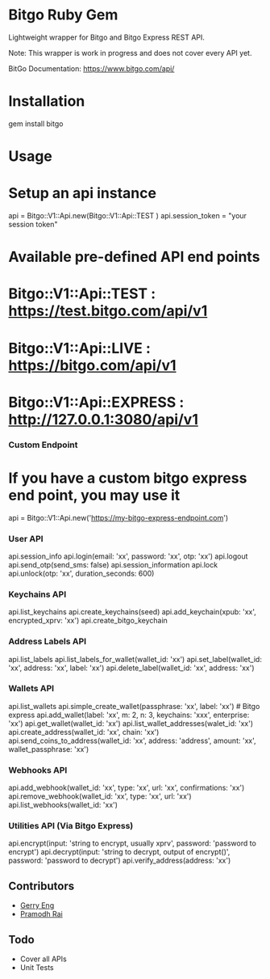 Bitgo Ruby Gem
===============

Lightweight wrapper for Bitgo and Bitgo Express REST API.

Note: This wrapper is work in progress and does not cover every API yet.

BitGo Documentation: https://www.bitgo.com/api/

Installation
===============

  gem install bitgo


# Usage #

  # Setup an api instance
  api = Bitgo::V1::Api.new(Bitgo::V1::Api::TEST )
  api.session_token = "your session token"

  # Available pre-defined API end points
  # Bitgo::V1::Api::TEST : https://test.bitgo.com/api/v1
  # Bitgo::V1::Api::LIVE : https://bitgo.com/api/v1
  # Bitgo::V1::Api::EXPRESS : http://127.0.0.1:3080/api/v1


### Custom Endpoint ###

  # If you have a custom bitgo express end point, you may use it
  api = Bitgo::V1::Api.new('https://my-bitgo-express-endpoint.com')


### User API ###

  api.session_info
  api.login(email: 'xx', password: 'xx', otp: 'xx')
  api.logout
  api.send_otp(send_sms: false)
  api.session_information
  api.lock
  api.unlock(otp: 'xx', duration_seconds: 600)

### Keychains API ###

  api.list_keychains
  api.create_keychains(seed)
  api.add_keychain(xpub: 'xx', encrypted_xprv: 'xx')
  api.create_bitgo_keychain

### Address Labels API ###

  api.list_labels
  api.list_labels_for_wallet(wallet_id: 'xx')
  api.set_label(wallet_id: 'xx', address: 'xx', label: 'xx')
  api.delete_label(wallet_id: 'xx', address: 'xx')

### Wallets API ###

  api.list_wallets
  api.simple_create_wallet(passphrase: 'xx', label: 'xx') # Bitgo express
  api.add_wallet(label: 'xx', m: 2, n: 3, keychains: 'xxx', enterprise: 'xx')
  api.get_wallet(wallet_id: 'xx')
  api.list_wallet_addresses(walet_id: 'xx')
  api.create_address(wallet_id: 'xx', chain: 'xx')
  api.send_coins_to_address(wallet_id: 'xx', address: 'address', amount: 'xx', wallet_passphrase: 'xx')

### Webhooks API ###

  api.add_webhook(wallet_id: 'xx', type: 'xx', url: 'xx', confirmations: 'xx')
  api.remove_webhook(wallet_id: 'xx', type: 'xx', url: 'xx')
  api.list_webhooks(wallet_id: 'xx')

### Utilities API (Via Bitgo Express) ###

  api.encrypt(input: 'string to encrypt, usually xprv', password: 'password to encrypt')
  api.decrypt(input: 'string to decrypt, output of encrypt()', password: 'password to decrypt')
  api.verify_address(address: 'xx')

## Contributors ##

* [Gerry Eng](https://www.github.com/gerryeng)
* [Pramodh Rai](https://www.github.com/pramodhgit)

## Todo ##

* Cover all APIs
* Unit Tests
